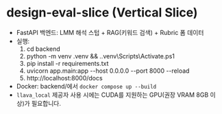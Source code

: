 # design-eval-slice (Vertical Slice)
- FastAPI 백엔드: LMM 해석 스텁 + RAG(키워드 검색) + Rubric 폼 데이터
- 실행:
  1) cd backend
  2) python -m venv .venv && .\.venv\Scripts\Activate.ps1
  3) pip install -r requirements.txt
  4) uvicorn app.main:app --host 0.0.0.0 --port 8000 --reload
  5) http://localhost:8000/docs
- Docker: backend/에서 `docker compose up --build`
- `llava_local` 제공자 사용 시에는 CUDA를 지원하는 GPU(권장 VRAM 8GB 이상)가 필요합니다.

